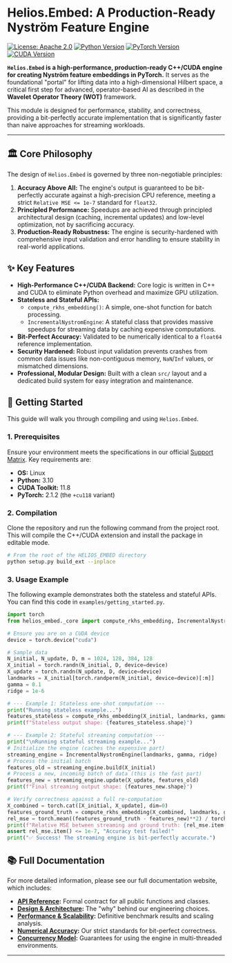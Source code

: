 # Helios.Embed: A Production-Ready Nyström Feature Engine

[![License: Apache 2.0](https://img.shields.io/badge/License-Apache_2.0-blue.svg)](https://opensource.org/licenses/Apache-2.0)
[![Python Version](https://img.shields.io/badge/python-3.10-blue.svg)](https://www.python.org/downloads/release/python-3100/)
[![PyTorch Version](https://img.shields.io/badge/pytorch-2.1.2+cu118-orange.svg)](https://pytorch.org/)
[![CUDA Version](https://img.shields.io/badge/cuda-11.8-green.svg)](https://developer.nvidia.com/cuda-toolkit)

**`Helios.Embed` is a high-performance, production-ready C++/CUDA engine for creating Nyström feature embeddings in PyTorch.** It serves as the foundational "portal" for lifting data into a high-dimensional Hilbert space, a critical first step for advanced, operator-based AI as described in the **Wavelet Operator Theory (WOT)** framework.

This module is designed for performance, stability, and correctness, providing a bit-perfectly accurate implementation that is significantly faster than naive approaches for streaming workloads.

---

## 🏛️ Core Philosophy

The design of `Helios.Embed` is governed by three non-negotiable principles:

1.  **Accuracy Above All:** The engine's output is guaranteed to be bit-perfectly accurate against a high-precision CPU reference, meeting a strict `Relative MSE <= 1e-7` standard for `float32`.
2.  **Principled Performance:** Speedups are achieved through principled architectural design (caching, incremental updates) and low-level optimization, not by sacrificing accuracy.
3.  **Production-Ready Robustness:** The engine is security-hardened with comprehensive input validation and error handling to ensure stability in real-world applications.

## ✨ Key Features

*   **High-Performance C++/CUDA Backend:** Core logic is written in C++ and CUDA to eliminate Python overhead and maximize GPU utilization.
*   **Stateless and Stateful APIs:**
    *   `compute_rkhs_embedding()`: A simple, one-shot function for batch processing.
    *   `IncrementalNystromEngine`: A stateful class that provides massive speedups for streaming data by caching expensive computations.
*   **Bit-Perfect Accuracy:** Validated to be numerically identical to a `float64` reference implementation.
*   **Security Hardened:** Robust input validation prevents crashes from common data issues like non-contiguous memory, `NaN`/`Inf` values, or mismatched dimensions.
*   **Professional, Modular Design:** Built with a clean `src/` layout and a dedicated build system for easy integration and maintenance.

## 🚀 Getting Started

This guide will walk you through compiling and using `Helios.Embed`.

### 1. Prerequisites

Ensure your environment meets the specifications in our official [Support Matrix](docs/SUPPORT_MATRIX.md). Key requirements are:
*   **OS:** Linux
*   **Python:** 3.10
*   **CUDA Toolkit:** 11.8
*   **PyTorch:** 2.1.2 (the `+cu118` variant)

### 2. Compilation

Clone the repository and run the following command from the project root. This will compile the C++/CUDA extension and install the package in editable mode.

```bash
# From the root of the HELIOS_EMBED directory
python setup.py build_ext --inplace
```

### 3. Usage Example

The following example demonstrates both the stateless and stateful APIs. You can find this code in `examples/getting_started.py`.

```python
import torch
from helios_embed._core import compute_rkhs_embedding, IncrementalNystromEngine

# Ensure you are on a CUDA device
device = torch.device("cuda")

# Sample data
N_initial, N_update, D, m = 1024, 128, 384, 128
X_initial = torch.randn(N_initial, D, device=device)
X_update = torch.randn(N_update, D, device=device)
landmarks = X_initial[torch.randperm(N_initial, device=device)[:m]]
gamma = 0.1
ridge = 1e-6

# --- Example 1: Stateless one-shot computation ---
print("Running stateless example...")
features_stateless = compute_rkhs_embedding(X_initial, landmarks, gamma, ridge)
print(f"Stateless output shape: {features_stateless.shape}")

# --- Example 2: Stateful streaming computation ---
print("\nRunning stateful streaming example...")
# Initialize the engine (caches the expensive part)
streaming_engine = IncrementalNystromEngine(landmarks, gamma, ridge)
# Process the initial batch
features_old = streaming_engine.build(X_initial)
# Process a new, incoming batch of data (this is the fast part)
features_new = streaming_engine.update(X_update, features_old)
print(f"Final streaming output shape: {features_new.shape}")

# Verify correctness against a full re-computation
X_combined = torch.cat([X_initial, X_update], dim=0)
features_ground_truth = compute_rkhs_embedding(X_combined, landmarks, gamma, ridge)
rel_mse = torch.mean((features_ground_truth - features_new)**2) / torch.mean(features_ground_truth**2)
print(f"Relative MSE between streaming and ground truth: {rel_mse.item():.2e}")
assert rel_mse.item() <= 1e-7, "Accuracy test failed!"
print("✅ Success! The streaming engine is bit-perfectly accurate.")
```

## 📚 Full Documentation

For more detailed information, please see our full documentation website, which includes:

*   **[API Reference](docs/api_contract.md):** Formal contract for all public functions and classes.
*   **[Design & Architecture](docs/design.md):** The "why" behind our engineering choices.
*   **[Performance & Scalability](docs/perf_baseline.md):** Definitive benchmark results and scaling analysis.
*   **[Numerical Accuracy](docs/numerical_tolerances.md):** Our strict standards for bit-perfect correctness.
*   **[Concurrency Model](docs/threading_model.md):** Guarantees for using the engine in multi-threaded environments.

---
